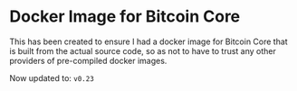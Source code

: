 # Docker Image for Bitcoin Core

This has been created to ensure I had a docker image for Bitcoin Core that is built from the actual source code, so as not to have to trust any other providers of pre-compiled docker images.

Now updated to: ```v0.23```
